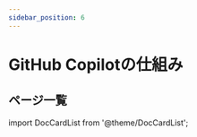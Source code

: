 ```yaml
---
sidebar_position: 6
---
```


# GitHub Copilotの仕組み

## ページ一覧

import DocCardList from '@theme/DocCardList';

<DocCardList />
